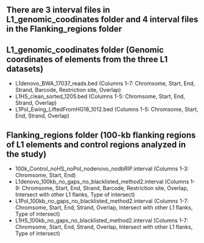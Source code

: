 ## There are 3 interval files in L1_genomic_coodinates folder and 4 interval files in the Flanking_regions folder

## L1_genomic_coodinates folder (Genomic coordinates of elements from the three L1 datasets)
- L1denovo_BWA_17037_reads.bed (Columns 1-7: Chromsome, Start, End, Strand, Barcode, Restriction site, Overlap)
- L1HS_clean_sorted_1205.bed (Columns 1-5: Chromsome, Start, End, Strand, Overlap)
- L1Pol_Ewing_LiftedFromHG18_1012.bed (Columns 1-5: Chromsome, Start, End, Strand, Overlap)

## Flanking_regions folder (100-kb flanking regions of L1 elements and control regions analyzed in the study)
- 100k_Control_noHS_noPol_nodenovo_nodbRIP.interval (Columns 1-3: Chromsome, Start, End)
- L1denovo_100kb_no_gaps_no_blacklisted_method2.interval (Columns 1-9: Chromsome, Start, End, Strand, Barcode, Restriction site, Overlap, Intersect with other L1 flanks, Type of intersect)
- L1Pol_100kb_no_gaps_no_blacklisted_method2.interval (Columns 1-7: Chromsome, Start, End, Strand, Overlap, Intersect with other L1 flanks, Type of intersect)
- L1HS_100kb_no_gaps_no_blacklisted_method2.interval (Columns 1-7: Chromsome, Start, End, Strand, Overlap, Intersect with other L1 flanks, Type of intersect)


